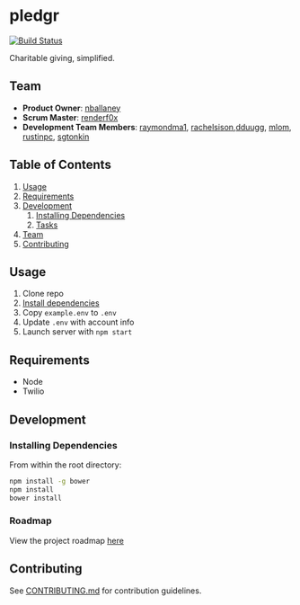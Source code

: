 # pledgr
[![Build Status](https://travis-ci.org/warring-hail/greenfield.png)](https://travis-ci.org/warring-hail/greenfield)

Charitable giving, simplified.

## Team

  - __Product Owner__: [nballaney](https://github.com/NBallaney)
  - __Scrum Master__: [renderf0x](https://github.com/renderf0x)
  - __Development Team Members__: [raymondma1](https://github.com/raymondma1), [rachelsison](https://github.com/rachelsison),[dduugg](github.com/dduugg), [mlom](https://github.com/mlom), [rustinpc](https://github.com/rustinpc), [sgtonkin](https://github.com/sgtonkin)

## Table of Contents

1. [Usage](#Usage)
1. [Requirements](#requirements)
1. [Development](#development)
    1. [Installing Dependencies](#installing-dependencies)
    1. [Tasks](#tasks)
1. [Team](#team)
1. [Contributing](#contributing)

## Usage

1. Clone repo
1. [Install dependencies](#installing-dependencies)
1. Copy `example.env` to `.env`
1. Update `.env` with account info
1. Launch server with `npm start`

## Requirements

- Node
- Twilio

## Development

### Installing Dependencies

From within the root directory:

```sh
npm install -g bower
npm install
bower install
```

### Roadmap

View the project roadmap [here](https://github.com/warring-hail/greenfield/issues)


## Contributing

See [CONTRIBUTING.md](CONTRIBUTING.md) for contribution guidelines.
